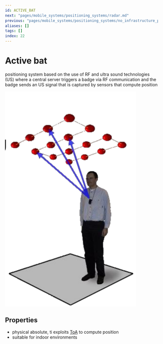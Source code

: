 ```yaml
---
id: ACTIVE_BAT
next: "pages/mobile_systems/positioning_systems/radar.md"
previous: "pages/mobile_systems/positioning_systems/no_infrastructure_positioning_systems.md"
aliases: []
tags: []
index: 22
---
```


# Active bat

positioning system based on the use of RF and ultra sound technologies (US) where a central server triggers a badge via RF communication and the badge sends an US signal that is captured by sensors that compute position

![](assets/mobile_systems/Pasted%20image%2020240609151742.png)

## Properties

- physical absolute, ti exploits [ToA](pages/mobile_systems/positioning_systems/base_techniques.md) to compute position
- suitable for indoor environments
